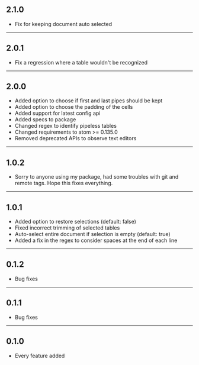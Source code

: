 ## 2.1.0

* Fix for keeping document auto selected

- - -

## 2.0.1

* Fix a regression where a table wouldn't be recognized

- - -

## 2.0.0

* Added option to choose if first and last pipes should be kept
* Added option to choose the padding of the cells
* Added support for latest config api
* Added specs to package
* Changed regex to identify pipeless tables
* Changed requirements to atom >= 0.135.0
* Removed deprecated APIs to observe text editors

- - -

## 1.0.2

* Sorry to anyone using my package, had some troubles with git and remote tags. Hope this fixes everything.

- - -

## 1.0.1

* Added option to restore selections (default: false)
* Fixed incorrect trimming of selected tables
* Auto-select entire document if selection is empty (default: true)
* Added a fix in the regex to consider spaces at the end of each line

- - -

## 0.1.2

* Bug fixes

- - -

## 0.1.1

* Bug fixes

- - -

## 0.1.0

* Every feature added
